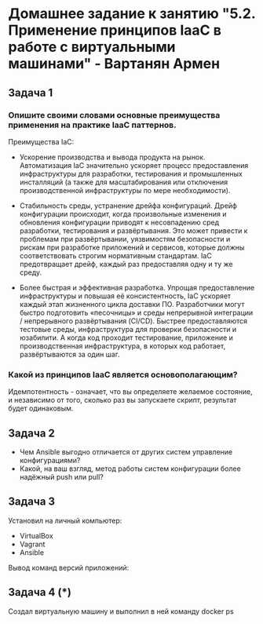 # Домашнее задание к занятию "5.2. Применение принципов IaaC в работе с виртуальными машинами" - Вартанян Армен

## Задача 1
### Опишите своими словами основные преимущества применения на практике IaaC паттернов.
Преимущества IaC:

- Ускорение производства и вывода продукта на рынок. 
Автоматизация IaC значительно ускоряет процесс предоставления инфраструктуры для разработки, тестирования и промышленных инсталляций (а также для масштабирования или отключения производственной инфраструктуры по мере необходимости).

- Стабильность среды, устранение дрейфа конфигураций. 
Дрейф конфигурации происходит, когда произвольные изменения и обновления конфигурации приводят к несовпадению сред разработки, тестирования и развёртывания. Это может привести к проблемам при развёртывании, уязвимостям безопасности и рискам при разработке приложений и сервисов, которые должны соответствовать строгим нормативным стандартам. IaC предотвращает дрейф, каждый раз предоставляя одну и ту же среду.

- Более быстрая и эффективная разработка. 
Упрощая предоставление инфраструктуры и повышая её консистентность, IaC ускоряет каждый этап жизненного цикла доставки ПО. Разработчики могут быстро подготовить «песочницы» и среды непрерывной интеграции / непрерывного развёртывания (CI/CD). Быстрее предоставляются тестовые среды, инфраструктура для проверки безопасности и юзабилити. А когда код проходит тестирование, приложение и производственная инфраструктура, в которых код работает, развёртываются за один шаг.
### Какой из принципов IaaC является основополагающим?
Идемпотентность - означает, что вы определяете желаемое состояние, и независимо от того, сколько раз вы запускаете скрипт, результат будет одинаковым.
## Задача 2
- Чем Ansible выгодно отличается от других систем управление конфигурациями?
- Какой, на ваш взгляд, метод работы систем конфигурации более надёжный push или pull?
## Задача 3
Установил на личный компьютер:

- VirtualBox
- Vagrant
- Ansible

Вывод команд версий приложений:

## Задача 4 (*)

Создал виртуальную машину и выполнил в ней команду
docker ps
